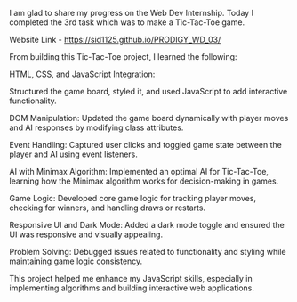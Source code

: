 I am glad to share my progress on the Web Dev Internship. Today I completed the 3rd task which was to make a Tic-Tac-Toe game.


Website Link - https://sid1125.github.io/PRODIGY_WD_03/


From building this Tic-Tac-Toe project, I learned the following:

HTML, CSS, and JavaScript Integration: 

Structured the game board, styled it, and used JavaScript to add interactive functionality.

DOM Manipulation: Updated the game board dynamically with player moves and AI responses by modifying class attributes.

Event Handling: Captured user clicks and toggled game state between the player and AI using event listeners.

AI with Minimax Algorithm: Implemented an optimal AI for Tic-Tac-Toe, learning how the Minimax algorithm works for decision-making in games.

Game Logic: Developed core game logic for tracking player moves, checking for winners, and handling draws or restarts.

Responsive UI and Dark Mode: Added a dark mode toggle and ensured the UI was responsive and visually appealing.

Problem Solving: Debugged issues related to functionality and styling while maintaining game logic consistency.

This project helped me enhance my JavaScript skills, especially in implementing algorithms and building interactive web applications.
